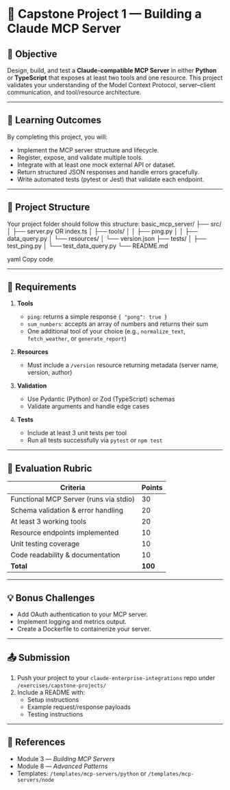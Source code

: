 # 🧩 Capstone Project 1 — Building a Claude MCP Server

## 🎯 Objective
Design, build, and test a **Claude-compatible MCP Server** in either **Python** or **TypeScript** that exposes at least two tools and one resource. This project validates your understanding of the Model Context Protocol, server–client communication, and tool/resource architecture.

---

## 🧠 Learning Outcomes
By completing this project, you will:
- Implement the MCP server structure and lifecycle.
- Register, expose, and validate multiple tools.
- Integrate with at least one mock external API or dataset.
- Return structured JSON responses and handle errors gracefully.
- Write automated tests (pytest or Jest) that validate each endpoint.

---

## 🧱 Project Structure
Your project folder should follow this structure:
basic_mcp_server/
├── src/
│ ├── server.py OR index.ts
│ ├── tools/
│ │ ├── ping.py
│ │ ├── data_query.py
│ └── resources/
│ └── version.json
├── tests/
│ ├── test_ping.py
│ └── test_data_query.py
└── README.md

yaml
Copy code

---

## 🧩 Requirements
1. **Tools**
   - `ping`: returns a simple response `{ "pong": true }`
   - `sum_numbers`: accepts an array of numbers and returns their sum
   - One additional tool of your choice (e.g., `normalize_text`, `fetch_weather`, or `generate_report`)

2. **Resources**
   - Must include a `/version` resource returning metadata (server name, version, author)

3. **Validation**
   - Use Pydantic (Python) or Zod (TypeScript) schemas
   - Validate arguments and handle edge cases

4. **Tests**
   - Include at least 3 unit tests per tool
   - Run all tests successfully via `pytest` or `npm test`

---

## 🧮 Evaluation Rubric
| Criteria | Points |
|-----------|--------|
| Functional MCP Server (runs via stdio) | 30 |
| Schema validation & error handling | 20 |
| At least 3 working tools | 20 |
| Resource endpoints implemented | 10 |
| Unit testing coverage | 10 |
| Code readability & documentation | 10 |
| **Total** | **100** |

---

## 💡 Bonus Challenges
- Add OAuth authentication to your MCP server.
- Implement logging and metrics output.
- Create a Dockerfile to containerize your server.

---

## 📤 Submission
1. Push your project to your `claude-enterprise-integrations` repo under `/exercises/capstone-projects/`
2. Include a README with:
   - Setup instructions
   - Example request/response payloads
   - Testing instructions

---

## 🔗 References
- Module 3 — *Building MCP Servers*
- Module 8 — *Advanced Patterns*
- Templates: `/templates/mcp-servers/python` or `/templates/mcp-servers/node`
